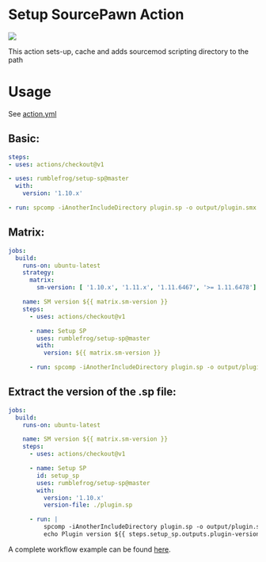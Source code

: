 # Setup SourcePawn Action

![](https://github.com/rumblefrog/setup-sp/workflows/Main%20Workflow/badge.svg)

This action sets-up, cache and adds sourcemod scripting directory to the path

# Usage

See [action.yml](https://github.com/rumblefrog/setup-sp/blob/master/action.yml)

## Basic:

```yaml
steps:
- uses: actions/checkout@v1

- uses: rumblefrog/setup-sp@master
  with:
    version: '1.10.x'

- run: spcomp -iAnotherIncludeDirectory plugin.sp -o output/plugin.smx
```

## Matrix:

```yaml
jobs:
  build:
    runs-on: ubuntu-latest
    strategy:
      matrix:
        sm-version: [ '1.10.x', '1.11.x', '1.11.6467', '>= 1.11.6478']

    name: SM version ${{ matrix.sm-version }}
    steps:
      - uses: actions/checkout@v1

      - name: Setup SP
        uses: rumblefrog/setup-sp@master
        with:
          version: ${{ matrix.sm-version }}

      - run: spcomp -iAnotherIncludeDirectory plugin.sp -o output/plugin.smx
```

## Extract the version of the .sp file:

```yaml
jobs:
  build:
    runs-on: ubuntu-latest

    name: SM version ${{ matrix.sm-version }}
    steps:
      - uses: actions/checkout@v1

      - name: Setup SP
        id: setup_sp
        uses: rumblefrog/setup-sp@master
        with:
          version: '1.10.x'
          version-file: ./plugin.sp

      - run: |
          spcomp -iAnotherIncludeDirectory plugin.sp -o output/plugin.smx
          echo Plugin version ${{ steps.setup_sp.outputs.plugin-version }}
```

A complete workflow example can be found [here](https://github.com/Sarrus1/DiscordWebhookAPI/blob/master/.github/workflows/master.yml).